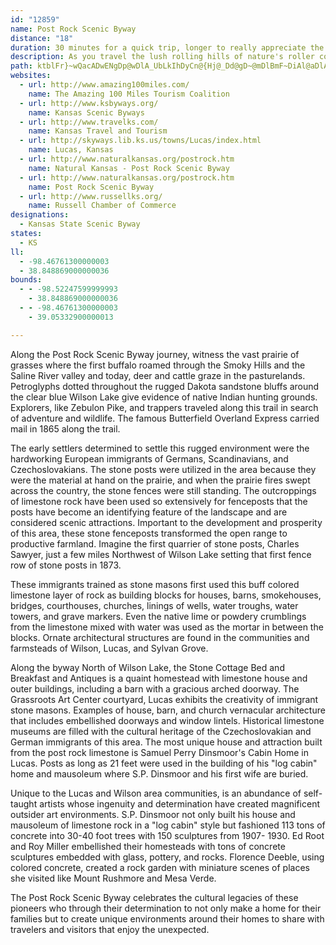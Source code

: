 ```yaml
---
id: "12859"
name: Post Rock Scenic Byway
distance: "18"
duration: 30 minutes for a quick trip, longer to really appreciate the scenery.
description: As you travel the lush rolling hills of nature's roller coaster, the Post Rock Scenic Byway, limestone outcroppings vein the Smoky Hills around beautiful Wilson Lake. Industrious early settlers quarried this creamy-buff, brown-striped native limestone rock for buildings, bridges, and fenceposts. Durable yet easy to carve, this stone, still quarried today, lends itself to the embellishment of the most modest of structures through creations of elaborate folk art environments.
path: ktblFr}~wQacADwENgDp@wDlA_UbLkIhDyCn@{Hj@_Dd@gD~@mDlBmF~DiAl@aDlAoEv@iCH_FUuEeAsGyBuF{AsEq@kLq@ma@iIoFYcCDmEf@mjBtXuHbAkEb@oDRakAxDiNl@iCd@wC`AoDpB}DzDuGrJkBxBaEzCyC`B}K~EkSrIiFlCePtMwBrAoDvAwB`@yDDwXYgZe@sBMgCe@_A]oAs@gGmEcBi@gF_AoC]wA?uAXo@\mAfAs@rAcLpYwAlE_AvCwAbGiIfc@wAlEkArBgEdDgItFsA|AcAjB_AtCc@xCiAjPu@hFwAbFkT|d@wBfDeBzBkExD_CxAgCpAgElAkDd@gCB}iEu@cwAKaaB^cm@q@
websites:
  - url: http://www.amazing100miles.com/
    name: The Amazing 100 Miles Tourism Coalition
  - url: http://www.ksbyways.org/
    name: Kansas Scenic Byways
  - url: http://www.travelks.com/
    name: Kansas Travel and Tourism
  - url: http://skyways.lib.ks.us/towns/Lucas/index.html
    name: Lucas, Kansas
  - url: http://www.naturalkansas.org/postrock.htm
    name: Natural Kansas - Post Rock Scenic Byway
  - url: http://www.naturalkansas.org/postrock.htm
    name: Post Rock Scenic Byway
  - url: http://www.russellks.org/
    name: Russell Chamber of Commerce
designations:
  - Kansas State Scenic Byway
states:
  - KS
ll:
  - -98.46761300000003
  - 38.848869000000036
bounds:
  - - -98.52247599999993
    - 38.848869000000036
  - - -98.46761300000003
    - 39.05332900000013

---
```


Along the Post Rock Scenic Byway journey, witness the vast prairie of grasses where the first buffalo roamed through the Smoky Hills and the Saline River valley and today, deer and cattle graze in the pasturelands. Petroglyphs dotted throughout the rugged Dakota sandstone bluffs around the clear blue Wilson Lake give evidence of native Indian hunting grounds. Explorers, like Zebulon Pike, and trappers traveled along this trail in search of adventure and wildlife. The famous Butterfield Overland Express carried mail in 1865 along the trail.

The early settlers determined to settle this rugged environment were the hardworking European immigrants of Germans, Scandinavians, and Czechoslovakians. The stone posts were utilized in the area because they were the material at hand on the prairie, and when the prairie fires swept across the country, the stone fences were still standing. The outcroppings of limestone rock have been used so extensively for fenceposts that the posts have become an identifying feature of the landscape and are considered scenic attractions. Important to the development and prosperity of this area, these stone fenceposts transformed the open range to productive farmland. Imagine the first quarrier of stone posts, Charles Sawyer, just a few miles Northwest of Wilson Lake setting that first fence row of stone posts in 1873.

These immigrants trained as stone masons first used this buff colored limestone layer of rock as building blocks for houses, barns, smokehouses, bridges, courthouses, churches, linings of wells, water troughs, water towers, and grave markers. Even the native lime or powdery crumblings from the limestone mixed with water was used as the mortar in between the blocks. Ornate architectural structures are found in the communities and farmsteads of Wilson, Lucas, and Sylvan Grove.

Along the byway North of Wilson Lake, the Stone Cottage Bed and Breakfast and Antiques is a quaint homestead with limestone house and outer buildings, including a barn with a gracious arched doorway. The Grassroots Art Center courtyard, Lucas exhibits the creativity of immigrant stone masons. Examples of house, barn, and church vernacular architecture that includes embellished doorways and window lintels. Historical limestone museums are filled with the cultural heritage of the Czechoslovakian and German immigrants of this area. The most unique house and attraction built from the post rock limestone is Samuel Perry Dinsmoor's Cabin Home in Lucas. Posts as long as 21 feet were used in the building of his "log cabin" home and mausoleum where S.P. Dinsmoor and his first wife are buried.

Unique to the Lucas and Wilson area communities, is an abundance of self-taught artists whose ingenuity and determination have created magnificent outsider art environments. S.P. Dinsmoor not only built his house and mausoleum of limestone rock in a "log cabin" style but fashioned 113 tons of concrete into 30-40 foot trees with 150 sculptures from 1907- 1930. Ed Root and Roy Miller embellished their homesteads with tons of concrete sculptures embedded with glass, pottery, and rocks. Florence Deeble, using colored concrete, created a rock garden with miniature scenes of places she visited like Mount Rushmore and Mesa Verde.

The Post Rock Scenic Byway celebrates the cultural legacies of these pioneers who through their determination to not only make a home for their families but to create unique environments around their homes to share with travelers and visitors that enjoy the unexpected.
